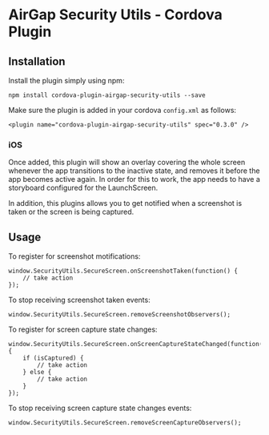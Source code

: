 # AirGap Security Utils - Cordova Plugin

## Installation
Install the plugin simply using npm:

```
npm install cordova-plugin-airgap-security-utils --save
```

Make sure the plugin is added in your cordova `config.xml` as follows:

```
<plugin name="cordova-plugin-airgap-security-utils" spec="0.3.0" />
```

### iOS

Once added, this plugin will show an overlay covering the whole screen whenever the app transitions to the inactive state, and removes it before the app becomes active again.
In order for this to work, the app needs to have a storyboard configured for the LaunchScreen.

In addition, this plugins allows you to get notified when a screenshot is taken or the screen is being captured.


## Usage
To register for screenshot motifications:

```
window.SecurityUtils.SecureScreen.onScreenshotTaken(function() {
	// take action
});
```

To stop receiving screenshot taken events:

```
window.SecurityUtils.SecureScreen.removeScreenshotObservers();
```

To register for screen capture state changes:

```
window.SecurityUtils.SecureScreen.onScreenCaptureStateChanged(function(isCaptured) {
	if (isCaptured) {
		// take action
	} else {
		// take action
	}
});
```

To stop receiving screen capture state changes events:

```
window.SecurityUtils.SecureScreen.removeScreenCaptureObservers();
```
